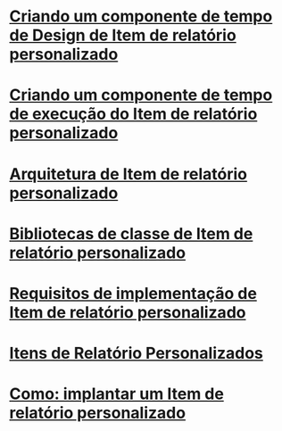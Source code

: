 # [Criando um componente de tempo de Design de Item de relatório personalizado](creating-a-custom-report-item-design-time-component.md)
# [Criando um componente de tempo de execução do Item de relatório personalizado](creating-a-custom-report-item-run-time-component.md)
# [Arquitetura de Item de relatório personalizado](custom-report-item-architecture.md)
# [Bibliotecas de classe de Item de relatório personalizado](custom-report-item-class-libraries.md)
# [Requisitos de implementação de Item de relatório personalizado](custom-report-item-implementation-requirements.md)
# [Itens de Relatório Personalizados](custom-report-items.md)
# [Como: implantar um Item de relatório personalizado](how-to-deploy-a-custom-report-item.md)
